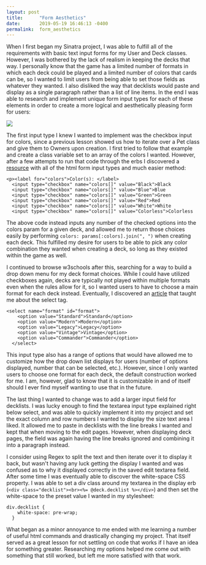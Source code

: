 ```yaml
---
layout: post
title:      "Form Aesthetics"
date:       2019-05-19 16:46:13 -0400
permalink:  form_aesthetics
---
```



When I first began my Sinatra project, I was able to fulfill all of the requirements with basic text input forms for my User and Deck classes. However, I was bothered by the lack of realism in keeping the decks that way. I personally know that the game has a limited number of formats in which each deck could be played and a limited number of colors that cards can be, so I wanted to limit users from being able to set those fields as whatever they wanted. I also disliked the way that decklists would paste and display as a single paragraph rather than a list of line items. In the end I was able to research and implement unique form input types for each of these elements in order to create a more logical and aesthetically pleasing form for users:

![](https://i.imgur.com/2dlcWju.pnghttp://)

The first input type I knew I wanted to implement was the checkbox input for colors, since a previous lesson showed us how to iterate over a Pet class and give them to Owners upon creation. I first tried to follow that example and create a class variable set to an array of the colors I wanted. However, after a few attempts to run that code through the erbs I discovered a [resource](https://www.w3schools.com/html/html_form_input_types.asp) with all of the html form input types and much easier method:

```
<p><label for="colors">Color(s): </label>
  <input type="checkbox" name="colors[]" value="Black">Black
  <input type="checkbox" name="colors[]" value="Blue">Blue
  <input type="checkbox" name="colors[]" value="Green">Green
  <input type="checkbox" name="colors[]" value="Red">Red
  <input type="checkbox" name="colors[]" value="White">White
  <input type="checkbox" name="colors[]" value="Colorless">Colorless
```

The above code instead inputs any number of the checked options into the colors param for a given deck, and allowed me to return those choices easily by performing `colors: params[:colors].join(", ")` when creating each deck. This fulfilled my desire for users to be able to pick any color combination they wanted when creating a deck, so long as they existed within the game as well.

I continued to browse w3schools after this, searching for a way to build a drop down menu for my deck format choices. While I could have utilized checkboxes again, decks are typically not played within multiple formats even when the rules allow for it, so I wanted users to have to choose a main format for each deck instead. Eventually, I discovered an [article](https://www.w3schools.com/html/html_form_elements.asp) that taught me about the select tag.

```
<select name="format" id="format">
    <option value="Standard">Standard</option>
    <option value="Modern">Modern</option>
    <option value="Legacy">Legacy</option>
    <option value="Vintage">Vintage</option>
    <option value="Commander">Commander</option>
  </select>
```
	
This input type also has a range of options that would have allowed me to customize how the drop down list displays for users (number of options displayed, number that can be selected, etc.). However, since I only wanted users to choose one format for each deck, the default construction worked for me. I am, however, glad to know that it is customizable in and of itself should I ever find myself wanting to use that in the future.

The last thing I wanted to change was to add a larger input field for decklists. I was lucky enough to find the textarea input type explained right below select, and was able to quickly implement it into my project and set the exact column and row numbers I wanted to display the size text area I liked. It allowed me to paste in decklists with the line breaks I wanted and kept that when moving to the edit pages. However, when displaying deck pages, the field was again having the line breaks ignored and combining it into a paragraph instead.

I consider using Regex to split the text and then iterate over it to display it back, but wasn't having any luck getting the display I wanted and was confused as to why it displayed correctly in the saved edit textarea field. After some time I was eventually able to discover the white-space CSS property. I was able to set a div class around my textarea in the display erb (`<div class="decklist"><br><%= @deck.decklist %></div>`) and then set the white-space to the preset value I wanted in my stylesheet:

```
div.decklist {
    white-space: pre-wrap;
  }
```

What began as a minor annoyance to me ended with me learning a number of useful html commands and drastically changing my project. That itself served as a great lesson for not settling on code that works if I have an idea for something greater. Researching my options helped me come out with something that still worked, but left me more satisfied with that work.
